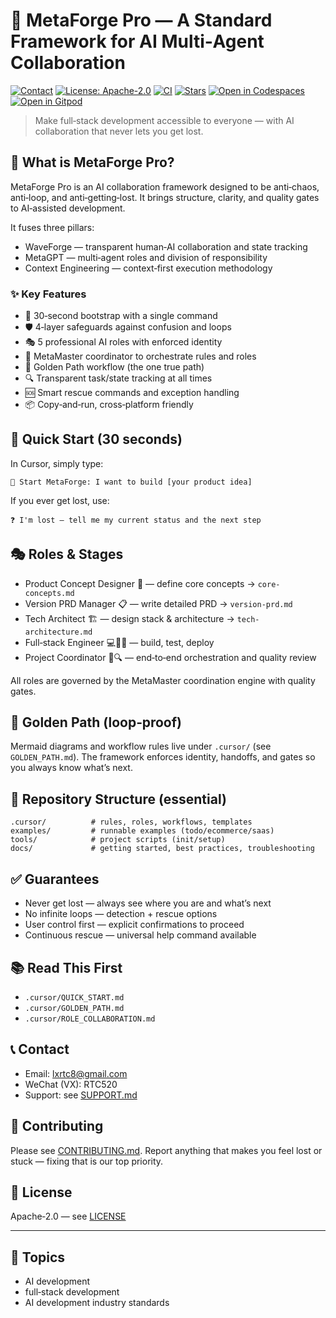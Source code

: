 # 🌊 MetaForge Pro — A Standard Framework for AI Multi‑Agent Collaboration

[![Contact](https://img.shields.io/badge/Contact-lxrtc8%40gmail.com-blue.svg)](mailto:lxrtc8@gmail.com) [![License: Apache-2.0](https://img.shields.io/badge/License-Apache--2.0-green.svg)](LICENSE) [![CI](https://github.com/lxrtc888/MetaForge-Pro-ALL/actions/workflows/ci.yml/badge.svg)](https://github.com/lxrtc888/MetaForge-Pro-ALL/actions/workflows/ci.yml) [![Stars](https://img.shields.io/github/stars/lxrtc888/MetaForge-Pro-ALL?style=social)](https://github.com/lxrtc888/MetaForge-Pro-ALL/stargazers) [![Open in Codespaces](https://img.shields.io/badge/Open%20in-Codespaces-2f80ed?logo=github)](https://codespaces.new/lxrtc888/MetaForge-Pro-ALL) [![Open in Gitpod](https://img.shields.io/badge/Open%20in-Gitpod-f06611?logo=gitpod)](https://gitpod.io/#https://github.com/lxrtc888/MetaForge-Pro-ALL)

> Make full‑stack development accessible to everyone — with AI collaboration that never lets you get lost.

## 🎯 What is MetaForge Pro?

MetaForge Pro is an AI collaboration framework designed to be anti‑chaos, anti‑loop, and anti‑getting‑lost. It brings structure, clarity, and quality gates to AI‑assisted development.

It fuses three pillars:

- WaveForge — transparent human‑AI collaboration and state tracking
- MetaGPT — multi‑agent roles and division of responsibility
- Context Engineering — context‑first execution methodology

### ✨ Key Features

- 🚀 30‑second bootstrap with a single command
- 🛡️ 4‑layer safeguards against confusion and loops
- 🎭 5 professional AI roles with enforced identity
- 🎪 MetaMaster coordinator to orchestrate rules and roles
- 🌟 Golden Path workflow (the one true path)
- 🔍 Transparent task/state tracking at all times
- 🆘 Smart rescue commands and exception handling
- 📦 Copy‑and‑run, cross‑platform friendly

## 🚀 Quick Start (30 seconds)

In Cursor, simply type:

```
🚀 Start MetaForge: I want to build [your product idea]
```

If you ever get lost, use:

```
❓ I'm lost — tell me my current status and the next step
```

## 🎭 Roles & Stages

- Product Concept Designer 👑 — define core concepts → `core-concepts.md`
- Version PRD Manager 📋 — write detailed PRD → `version-prd.md`
- Tech Architect 🏗️ — design stack & architecture → `tech-architecture.md`
- Full‑stack Engineer 💻🧪🚀 — build, test, deploy
- Project Coordinator 🎪🔍 — end‑to‑end orchestration and quality review

All roles are governed by the MetaMaster coordination engine with quality gates.

## 🌟 Golden Path (loop‑proof)

Mermaid diagrams and workflow rules live under `.cursor/` (see `GOLDEN_PATH.md`). The framework enforces identity, handoffs, and gates so you always know what’s next.

## 📁 Repository Structure (essential)

```
.cursor/          # rules, roles, workflows, templates
examples/         # runnable examples (todo/ecommerce/saas)
tools/            # project scripts (init/setup)
docs/             # getting started, best practices, troubleshooting
```

## ✅ Guarantees

- Never get lost — always see where you are and what’s next
- No infinite loops — detection + rescue options
- User control first — explicit confirmations to proceed
- Continuous rescue — universal help command available

## 📚 Read This First

- `.cursor/QUICK_START.md`
- `.cursor/GOLDEN_PATH.md`
- `.cursor/ROLE_COLLABORATION.md`

## 📞 Contact

- Email: lxrtc8@gmail.com
- WeChat (VX): RTC520
- Support: see [SUPPORT.md](SUPPORT.md)

## 🤝 Contributing

Please see [CONTRIBUTING.md](CONTRIBUTING.md). Report anything that makes you feel lost or stuck — fixing that is our top priority.

## 📄 License

Apache‑2.0 — see [LICENSE](LICENSE)

---

## 🔖 Topics

- AI development
- full‑stack development
- AI development industry standards

